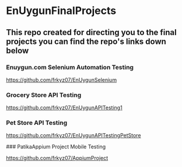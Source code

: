 # EnUygunFinalProjects

## This repo created for directing you to the final projects you can find the repo's links down below

### Enuygun.com Selenium Automation Testing
   
   https://github.com/frkyz07/EnUygunSelenium
   
### Grocery Store API Testing 
  
  https://github.com/frkyz07/EnUygunAPITesting1

### Pet Store API Testing 
  
  https://github.com/frkyz07/EnUygunAPITestingPetStore
  
### PatikaAppium Project Mobile Testing

  https://github.com/frkyz07/AppiumProject
   
